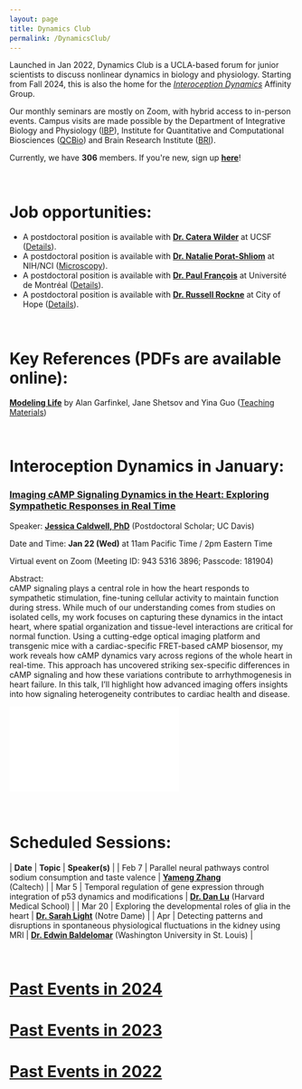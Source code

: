 ```yaml
---
layout: page
title: Dynamics Club
permalink: /DynamicsClub/
---
```


Launched in Jan 2022, Dynamics Club is a UCLA-based forum for junior scientists to discuss nonlinear dynamics in biology and physiology. Starting from Fall 2024, this is also the home for the [*Interoception Dynamics*](https://bri.ucla.edu/affinity-groups/#1725383881651-5acf33f9-a12c) Affinity Group. 

Our monthly seminars are mostly on Zoom, with hybrid access to in-person events. Campus visits are made possible by the Department of Integrative Biology and Physiology ([IBP](https://www.ibp.ucla.edu)), Institute for Quantitative and Computational Biosciences ([QCBio](https://qcb.ucla.edu)) and Brain Research Institute ([BRI](https://bri.ucla.edu)).

Currently, we have **306** members. If you're new, sign up [**here**](http://eepurl.com/hSqQLD)! 

&nbsp;
&nbsp;

# Job opportunities:
- A postdoctoral position is available with [**Dr. Catera Wilder**](https://pharm.ucsf.edu/wilder) at UCSF ([Details](https://opportunities.ucsf.edu/content/postdoctoral-scholar-research-position-computational-modeling-dynamic-cell-systems)).
- A postdoctoral position is available with [**Dr. Natalie Porat-Shliom**](https://ccr.cancer.gov/staff-directory/natalie-porat-shliom#biography) at NIH/NCI ([Microscopy](https://ccr.cancer.gov/staff-directory/natalie-porat-shliom#gallery)).
- A postdoctoral position is available with [**Dr. Paul François**](https://www.francoisresearch.org) at Université de Montréal ([Details](https://www.francoisresearch.org/positions)).
- A postdoctoral position is available with [**Dr. Russell Rockne**](https://www.cityofhope.org/russell-rockne) at City of Hope ([Details](https://www.cityofhopejobs.org/job/4051/postdoctoral-fellow-mathematical-oncology-research-us-ca-duarte-10024512-44/)).

&nbsp;
&nbsp;

# Key References (PDFs are available online): 

[**Modeling Life**](https://link.springer.com/book/10.1007/978-3-319-59731-7) by Alan Garfinkel, Jane Shetsov and Yina Guo ([Teaching Materials](https://modelinginbiology.github.io))

&nbsp;
&nbsp;

# Interoception Dynamics in January: 

### [**Imaging cAMP Signaling Dynamics in the Heart: Exploring Sympathetic Responses in Real Time**](https://pubmed.ncbi.nlm.nih.gov/36662864/)

Speaker: [**Jessica Caldwell, PhD**](https://health.ucdavis.edu/pharmacology/postdoctoral_scholars.html) (Postdoctoral Scholar; UC Davis)

Date and Time: **Jan 22 (Wed)** at 11am Pacific Time / 2pm Eastern Time

Virtual event on Zoom (Meeting ID: 943 5316 3896; Passcode: 181904)	

Abstract:\
cAMP signaling plays a central role in how the heart responds to sympathetic stimulation, fine-tuning cellular activity to maintain function during stress. While much of our understanding comes from studies on isolated cells, my work focuses on capturing these dynamics in the intact heart, where spatial organization and tissue-level interactions are critical for normal function. Using a cutting-edge optical imaging platform and transgenic mice with a cardiac-specific FRET-based cAMP biosensor, my work reveals how cAMP dynamics vary across regions of the whole heart in real-time. This approach has uncovered striking sex-specific differences in cAMP signaling and how these variations contribute to arrhythmogenesis in heart failure. In this talk, I’ll highlight how advanced imaging offers insights into how signaling heterogeneity contributes to cardiac health and disease.

![DynamicsClub](/images/DynamicsClub_Jan2025.pdf)

&nbsp;
&nbsp;

# Scheduled Sessions:

| **Date** | **Topic** | **Speaker(s)** |
| Feb 7 | Parallel neural pathways control sodium consumption and taste valence | [**Yameng Zhang**](https://okalab.caltech.edu/lab-members) <br /> (Caltech) |
| Mar 5 | Temporal regulation of gene expression through integration of p53 dynamics and modifications | [**Dr. Dan Lu**](https://www.lahavlab.com/dan-lu) (Harvard Medical School) |
| Mar 20 | Exploring the developmental roles of glia in the heart | [**Dr. Sarah Light**](http://smithneurallab.weebly.com/people.html) (Notre Dame) |
| Apr | Detecting patterns and disruptions in spontaneous physiological fluctuations in the kidney using MRI | [**Dr. Edwin Baldelomar**](https://www.mir.wustl.edu/employees/edwin-baldelomar/) (Washington University in St. Louis) |

&nbsp;
&nbsp; 

# [Past Events in 2024](https://lingyunxiong.github.io/2024/12/30/DynamicsClub.html)

# [Past Events in 2023](https://lingyunxiong.github.io/2023/12/15/dynamicsclub.html)

# [Past Events in 2022](https://lingyunxiong.github.io/2022/12/16/dynamicsclub.html)

&nbsp;
&nbsp;


